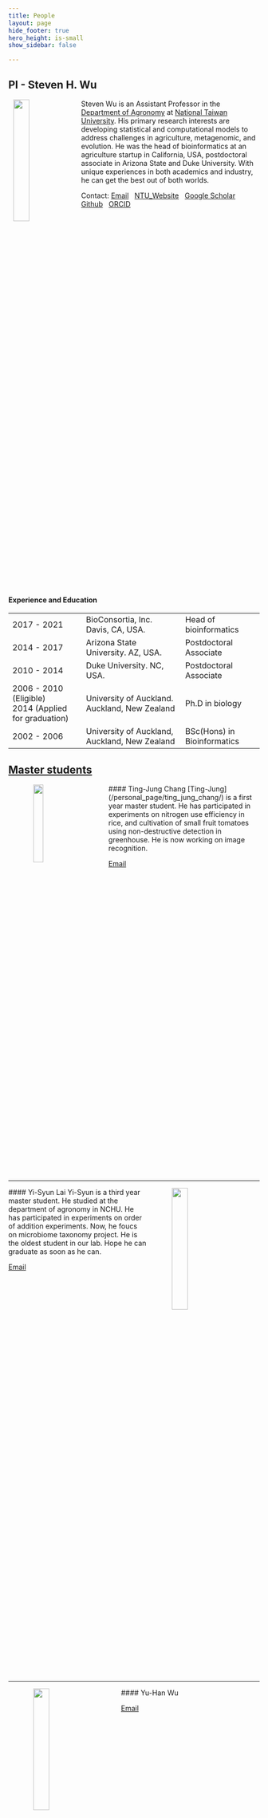 ```yaml
---
title: People
layout: page
hide_footer: true
hero_height: is-small
show_sidebar: false

---
```

<!-- menubar: menu_people -->
<!-- menubar_toc: true -->

## PI - Steven H. Wu

<!-- ![](img/Wu_website.jpg){:width="128px"} -->

<img src="{{site.url}}/img/Wu_website.jpg" align="left" hspace="10" width="25%">

Steven Wu is an Assistant Professor in the [Department of Agronomy](http://www.agron.ntu.edu.tw/) at [National Taiwan University](https://www.ntu.edu.tw/). His primary research interests are developing statistical and computational models to address challenges in agriculture, metagenomic, and evolution. He was the head of bioinformatics at an agriculture startup in California, USA, postdoctoral associate in Arizona State and Duke University. With unique experiences in both academics and industry, he can get the best out of both worlds.

Contact:
<i class="fas fa-at"></i> [Email](mailto:stevenwu@ntu.edu.tw)  
<i class="fas fa-link"></i> [NTU_Website](http://www.agron.ntu.edu.tw/cp_n_74935_s_30778_state_F5D336F102ACBC68.html)  
<i class="fab fa-google"></i> [Google Scholar](https://scholar.google.com/citations?user=7nxUa9IAAAAJ&hl=en)  
<i class="fab fa-github"></i> [Github](https://github.com/stevenhwu)  
<i class="fab fa-orcid"></i> [ORCID](https://orcid.org/0000-0002-7685-8009)  

<br clear="all">

#### Experience and Education

| | | |
| --- | --- | --- |
| 2017 - 2021 | BioConsortia, Inc. Davis, CA, USA.   |    Head of bioinformatics |
| 2014 - 2017 | Arizona State University. AZ, USA.  |  Postdoctoral Associate |
| 2010 - 2014 | Duke University. NC, USA.  |  Postdoctoral Associate |
| 2006 - 2010 (Eligible) <br> 2014 (Applied for graduation) | University of Auckland. Auckland, New Zealand | Ph.D in biology |
| 2002 - 2006 | University of Auckland, Auckland, New Zealand | BSc(Hons) in Bioinformatics |

<!--
| ---: | :--- | :---: |
<i class="fas fa-envelope"></i>
-->

<!-- <hr class="solid"> -->
<!--
<hr class="dashed">
<hr class="dotted">
<hr class="solid">
<hr class="rounded"> -->

<!-- hr.solid {
  border-top: 8px solid #bbb;
border-radius: 5px;
}

/* Rounded border */
hr.rounded {
  border-top: 8px solid #bbb;
  border-radius: 5px;
} -->

## [Master students](#master-students)

<img src="{{site.url}}/img/Ting-Jung_Chang.jpg" align="left" hspace="50" width="20%">
#### Ting-Jung Chang
[Ting-Jung](/personal_page/ting_jung_chang/) is a first year master student. He has participated in experiments on nitrogen use efficiency in rice, and cultivation of small fruit tomatoes using non-destructive detection in greenhouse. He is now working on image recognition.

<i class="fas fa-at"></i> [Email](mailto:poillexr123@gmail.com)

<br clear="all">
<hr class="solid">


<img src="{{base.url}}/img/Yi-Syun_Lai.jpg" align="right" hspace="50" width="25%">
#### Yi-Syun Lai  		
Yi-Syun is a third year master student. He studied at the department of agronomy in NCHU. He has participated in experiments on order of addition experiments. Now, he foucs on microbiome taxonomy project. He is the oldest student in our lab. Hope he can graduate as soon as he can.

<i class="fas fa-at"></i> [Email](mailto:stupid60107@gmail.com)

<br clear="all">
<hr class="solid">



<img src="{{base.url}}/img/random.jpg" align="left" hspace="50" width="25%">
#### Yu-Han Wu

<i class="fas fa-at"></i> [Email](mailto:jack57648893@gmail.com)

<br clear="all">
<hr class="solid">

## [Undergraduate students](#undergraduate-students)


<img src="{{base.url}}/img/random.jpg" align="right" hspace="50" width="25%">
##### Kent Daniel        
 <!-- b08605042@ntu.edu.tw -->
[Kent](http://kentdaniel.com/) is a third year student who is interested in multiple aspects of bioinformatics.
For more information please visit his personal website

<i class="fas fa-link"></i>[Kent Daniel](http://kentdaniel.com/)
<i class="fas fa-at"></i> [Email](mailto:kentdaniel18@gmail.com)

<br clear="all">
<hr class="solid">


<img src="{{base.url}}/img/Zheng-Xiang_Ye.jpg" align="left" hspace="50" width="25%">
##### Zheng-Xiang Ye
Zheng-Xiang Ye is a fourth-year student who majors in plant pathology and microbiology, and minors in chemistry. He is passionate about bioinformatics and systems biology. Currently he is dedicated to the biological pathways in bateria that help the promotion of plant growth, developing a model to evaluate the potential bacterial species that can be commercialized as biofertilizers.  

<i class="fas fa-at"></i> [Email](mailto:b07613010@ntu.edu.tw)

<br clear="all">
<hr class="solid">


<img src="{{base.url}}/img/Max_Yuan.jpg" align="right" hspace="50" width="25%">
#### Max Yuan            
Shuai(Max) Yuan is a fourth-year student majored in Agronomy. Passionate about biostatistics and bioinformatics, he has been taking a set of classes of the correlating field and plans to go for a further study in USA. He is now working on a computational project building an agent based-model in R language to simulate how microbes spread in the soils to plants' roots.A thesis concerning the project's theme is also under construction.

<i class="fas fa-at"></i> [Email](mailto:b08601028@ntu.edu.tw)

<br clear="all">
<hr class="solid">


<img src="{{base.url}}/img/random.jpg" align="left" hspace="50" width="25%">
#### Sandy Lin           
Sandy Lin is a third-year student majored in Agronomy. She is passionate about biological statistics and would like to dive into this field in the future.

<i class="fas fa-at"></i> [Email](mailto:b08601017@ntu.edu.tw)

<br clear="all">
<hr class="solid">


<img src="{{base.url}}/img/szi-ting.JPG" align="right" hspace="50" width="25%">
#### Szu-Ting Tan

[Szu-ting](/personal_page/szu-ting_tan/)  is a third-year student majored in Agronomy.

<i class="fas fa-at"></i> [Email](mailto:b08601054@ntu.edu.tw)

<br clear="all">
<hr class="solid">




## Alumni

<img src="{{site.url}}/img/Yi-Cheng_Lin.JPEG" align="right" hspace="50" width="25%">
#### Yi-Cheng Lin - 2022
Master student co-supervised with Professor Yann-Rong Lin. Now, study on the microbial communities in different species of sorghum.

Contact:
<i class="fas fa-at"></i> [Email](mailto:r08621120@ntu.edu.tw)

<br clear="all">
<hr class="rounded">


<!--

## Stu Dent 2
- aoeu
- aoeu

## Past member
-->

